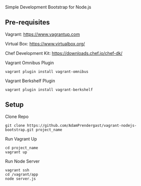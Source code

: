 Simple Development Bootstrap for Node.js

## Pre-requisites

Vagrant: https://www.vagrantup.com

Virtual Box: https://www.virtualbox.org/

Chef Development Kit: https://downloads.chef.io/chef-dk/

Vagrant Omnibus Plugin

	vagrant plugin install vagrant-omnibus	

Vagrant Berkshelf Plugin

	vagrant plugin install vagrant-berkshelf


## Setup

Clone Repo

	git clone https://github.com/AdamPrendergast/vagrant-nodejs-bootstrap.git project_name

Run Vagrant Up

    cd project_name
  	vagrant up

Run Node Server

    vagrant ssh
    cd /vagrant/app
    node server.js
